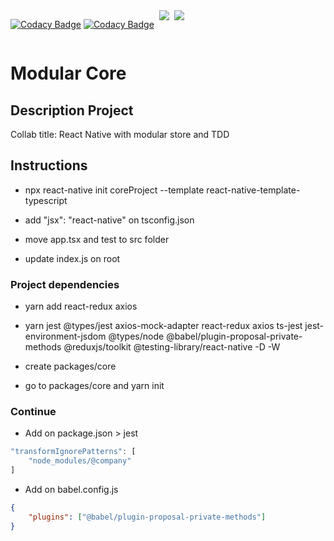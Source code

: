 <div style='display: flex; column-gap: 8px;'>

[![Codacy Badge](https://api.codacy.com/project/badge/Grade/f44849241bcc4ddea4fe3f0c73dfb234)](https://app.codacy.com/gh/AlexcastroDev/react-native-workspace-typescript-redux?utm_source=github.com&utm_medium=referral&utm_content=AlexcastroDev/react-native-workspace-typescript-redux&utm_campaign=Badge_Grade_Settings)
[![Codacy Badge](https://app.codacy.com/project/badge/Grade/83dc76192a93416a9958d995f45c5887)](https://www.codacy.com/gh/AlexcastroDev/react-native-workspace-typescript-redux/dashboard?utm_source=github.com&amp;utm_medium=referral&amp;utm_content=AlexcastroDev/react-native-workspace-typescript-redux&amp;utm_campaign=Badge_Grade)

<img src='https://github.com/AlexcastroDev/react-native-workspace-typescript-redux/actions/workflows/testing.yml/badge.svg' />

<img src='https://github.com/AlexcastroDev/react-native-workspace-typescript-redux/actions/workflows/linter.yml/badge.svg' />
</div>

# Modular Core

## Description Project

Collab title: React Native with modular store and TDD

## Instructions

- npx react-native init coreProject --template react-native-template-typescript

- add "jsx": "react-native" on tsconfig.json

- move app.tsx and test to src folder

- update index.js on root

### Project dependencies

- yarn add react-redux axios

- yarn jest @types/jest axios-mock-adapter react-redux axios ts-jest jest-environment-jsdom @types/node @babel/plugin-proposal-private-methods @reduxjs/toolkit @testing-library/react-native -D -W

- create packages/core

- go to packages/core and yarn init

### Continue

- Add on package.json > jest
```js
"transformIgnorePatterns": [
    "node_modules/@company"
]
```

- Add on babel.config.js

```json
{
    "plugins": ["@babel/plugin-proposal-private-methods"]
}
```





